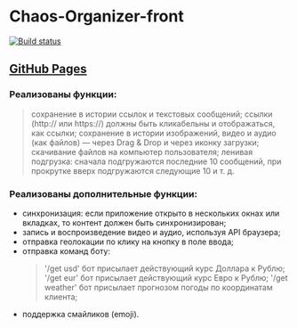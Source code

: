 # Chaos-Organizer-front
[![Build status](https://ci.appveyor.com/api/projects/status/aq8rs9bkmp7l9b8a?svg=true)](https://ci.appveyor.com/project/pvova21/chaos-organizer-front)
## [GitHub Pages](https://pvova21.github.io/Chaos-Organizer-front/)
### Реализованы функции: 
> сохранение в истории ссылок и текстовых сообщений; 
> ссылки (http:// или https://) должны быть кликабельны и отображаться, как ссылки; 
> сохранение в истории изображений, видео и аудио (как файлов) — через Drag & Drop и через иконку загрузки; 
> скачивание файлов на компьютер пользователя; 
> ленивая подгрузка: сначала подгружаются последние 10 сообщений, при прокрутке вверх подгружаются следующие 10 и т. д. 
### Реализованы дополнительные функции:
* синхронизация: если приложение открыто в нескольких окнах или вкладках, то контент должен быть синхронизирован; 
* запись и воспроизведение видео и аудио, используя API браузера; 
* отправка геолокации по клику на кнопку в поле ввода; 
* отправка команд боту:
    > '/get usd' бот присылает действующий курс Доллара к Рублю;
    > '/get eur' бот присылает действующий курс Евро к Рублю;
    > '/get weather' бот присылает прогнозом погоды по координатам клиента; 
* поддержка смайликов (emoji). 